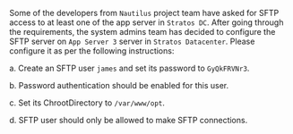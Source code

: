 Some of the developers from `Nautilus` project team have asked for SFTP access to at least one of the app server in `Stratos DC`. After going through the requirements, the system admins team has decided to configure the SFTP server on `App Server 3` server in `Stratos Datacenter`. Please configure it as per the following instructions:

a. Create an SFTP user `james` and set its password to `GyQkFRVNr3`.

b. Password authentication should be enabled for this user.

c. Set its ChrootDirectory to `/var/www/opt`.

d. SFTP user should only be allowed to make SFTP connections.